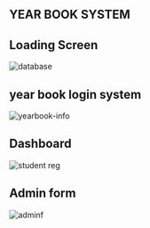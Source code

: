 ## YEAR BOOK SYSTEM




## Loading Screen
![database](https://user-images.githubusercontent.com/67852370/130322224-7b380383-dbe7-4158-8509-fd5006713b39.png)

## year book login system
![yearbook-info](https://user-images.githubusercontent.com/67852370/130322162-fc8a6792-be9b-4fe8-a346-6d6c228d3f0f.png)

## Dashboard
![student reg](https://user-images.githubusercontent.com/67852370/130322186-2085271d-9953-4093-91e4-0228c4dd6550.png)

## Admin form
![adminf](https://user-images.githubusercontent.com/67852370/130322210-cb004412-300a-4fdf-a9f2-0a38b3c78ad7.png)



